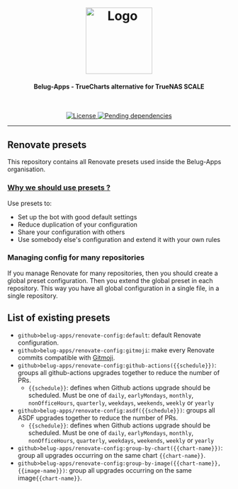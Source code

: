 <!-- markdownlint-disable MD033 -->
<h1 align="center">
  <a href="https://github.com/belug-apps">
    <img src="https://github.com/belug-apps/.github/raw/main/assets/logo_400px.png" alt="Logo" width="150" height="150">
  </a>
</h1>

<h4 align="center">Belug-Apps - TrueCharts alternative for TrueNAS SCALE</h4>

<div align="center">
  <br/>

  [
    ![License](https://img.shields.io/github/license/belug-apps/belug-apps?logo=git&logoColor=white&logoWidth=20)
  ](LICENSE)
  [
    ![Pending dependencies](https://img.shields.io/github/issues-pr/belug-apps/renovate-config/type:%20dependencies?label=dependencies&logo=renovatebot&logoWidth=20&style=flat)
  ](https://github.com/belug-apps/renovate-config/pulls?q=is%3Apr+is%3Aopen+label%3A%22type%3A+dependencies%22)

</div>

---
<!-- markdownlint-enable MD033 -->

## Renovate presets

This repository contains all Renovate presets used inside the Belug-Apps organisation.

### [Why we should use presets ?](https://docs.renovatebot.com/key-concepts/presets/)

Use presets to:

- Set up the bot with good default settings
- Reduce duplication of your configuration
- Share your configuration with others
- Use somebody else's configuration and extend it with your own rules

### Managing config for many repositories

If you manage Renovate for many repositories, then you should create a global preset configuration. Then you extend the global preset in each repository. This way you have all global configuration in a single file, in a single repository.

## List of existing presets

- `github>belug-apps/renovate-config:default`: default Renovate configuration.
- `github>belug-apps/renovate-config:gitmoji`: make every Renovate commits compatible with [Gitmoji](https://gitmoji.dev/).
- `github>belug-apps/renovate-config:github-actions({{schedule}})`: groups all github-actions upgrades together to reduce the number of PRs.
  - `{{schedule}}`: defines when Github actions upgrade should be scheduled. Must be one of `daily`, `earlyMondays`, `monthly`, `nonOfficeHours`, `quarterly`, `weekdays`, `weekends`, `weekly` or `yearly`
- `github>belug-apps/renovate-config:asdf({{schedule}})`: groups all ASDF upgrades together to reduce the number of PRs.
  - `{{schedule}}`: defines when Github actions upgrade should be scheduled. Must be one of `daily`, `earlyMondays`, `monthly`, `nonOfficeHours`, `quarterly`, `weekdays`, `weekends`, `weekly` or `yearly`
- `github>belug-apps/renovate-config:group-by-chart({{chart-name}})`: group all upgrades occurring on the same chart `{{chart-name}}`.
- `github>belug-apps/renovate-config:group-by-image({{chart-name}},{{image-name}})`: group all upgrades occurring on the same image`{{chart-name}}`.

